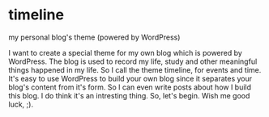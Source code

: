 timeline
========

my personal blog's theme (powered by WordPress)

I want to create a special theme for my own blog which is powered by WordPress. The blog is used to record my life, study and other meaningful things happened in my life. So I call the theme timeline, for events and time. 
It's easy to use WordPress to build your own blog since it separates your blog's content from it's form. So I can even write posts about how I build this blog. I do think it's an intresting thing.
So, let's begin. Wish me good luck, ;).

